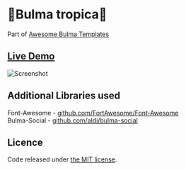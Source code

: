 # 🍍Bulma tropica🍍

Part of [Awesome Bulma Templates](https://github.com/aldi/awesome-bulma-templates)

## [Live Demo](https://restylianos.github.io/bulma-tropico-template/)

![Screenshot](https://github.com/restylianos/bulma-tropico-template/blob/main/images/screenshot.png)

## Additional Libraries used

Font-Awesome - [github.com/FortAwesome/Font-Awesome](https://github.com/FortAwesome/Font-Awesome)  
Bulma-Social - [github.com/aldi/bulma-social](https://github.com/aldi/bulma-social)

## Licence


Code released under [the MIT license](https://github.com/restylianos/bulma-tropico-template/blob/main/LICENSE).
